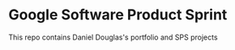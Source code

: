 # Google Software Product Sprint

This repo contains Daniel Douglas's portfolio and SPS projects 



